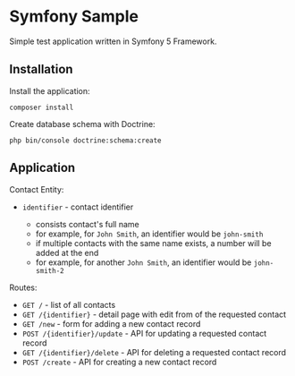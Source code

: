 # Symfony Sample
Simple test application written in Symfony 5 Framework.


## Installation

Install the application:
```
composer install
```

Create database schema with Doctrine:
```
php bin/console doctrine:schema:create
```

## Application

Contact Entity:

-  `identifier` - contact identifier

    - consists contact's full name
    - for example, for  `John Smith`, an identifier would be `john-smith`
    - if multiple contacts with the same name exists, a number will be added at the end
    - for example, for another `John Smith`, an identifier would be `john-smith-2` 

Routes:

- `GET /` - list of all contacts
- `GET /{identifier}` - detail page with edit from of the requested contact
- `GET /new` - form for adding a new contact record
- `POST /{identifier}/update` - API for updating a requested contact record
- `GET /{identifier}/delete` - API for deleting a requested contact record
- `POST /create` - API for creating a new contact record
